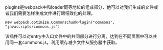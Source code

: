 plugins是webpack中和loader同等地位的组成部分，他可以对我们生成的文件或者我们需要怎样生成文件进行跟细致化的处理。

```
new webpack.optimize.CommonsChunkPlugin("commons", "javascripts/commons.js")
```
该插件可以对entry中入口文件中的共同部分进行分离，达到在不同页面中可以共用同一套commons.js，利用缓存减少文件从服务器中获取。